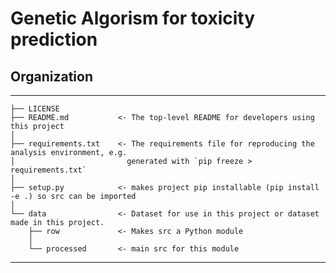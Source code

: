 # Genetic Algorism for toxicity prediction

## Organization
------------  

    ├── LICENSE  
    ├── README.md           <- The top-level README for developers using this project  
    │
    ├── requirements.txt    <- The requirements file for reproducing the analysis environment, e.g.
    │                         generated with `pip freeze > requirements.txt`
    │
    ├── setup.py            <- makes project pip installable (pip install -e .) so src can be imported
    │
    └── data                <- Dataset for use in this project or dataset made in this project.
        ├── row             <- Makes src a Python module
        │
        └── processed       <- main src for this module

------------
